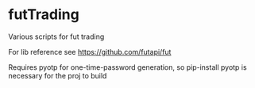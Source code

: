 # futTrading
Various scripts for fut trading

For lib reference see https://github.com/futapi/fut

Requires pyotp for one-time-password generation, so pip-install pyotp is necessary for the proj to build
